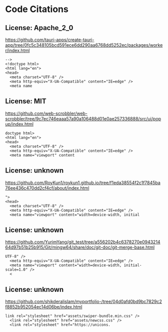 # Code Citations

## License: Apache_2_0
https://github.com/tauri-apps/create-tauri-app/tree/0fc5c348105bcd591ece6dd290aa6768dd5252ec/packages/worker/index.html

```
-->
<!doctype html>
<html lang="en">
<head>
  <meta charset="UTF-8" />
  <meta http-equiv="X-UA-Compatible" content="IE=edge" />
  <meta name
```


## License: MIT
https://github.com/web-scrobbler/web-scrobbler/tree/9c7ec746eaaa57a90a106488d01e0ae257336888/src/ui/popup/index.html

```
doctype html>
<html lang="en">
<head>
  <meta charset="UTF-8" />
  <meta http-equiv="X-UA-Compatible" content="IE=edge" />
  <meta name="viewport" content
```


## License: unknown
https://github.com/RoyKun1/roykun1.github.io/tree/f1eda38554f2c1f7845ba76ee436c470dd2cf4cf/about/index.html

```
">
<head>
  <meta charset="UTF-8" />
  <meta http-equiv="X-UA-Compatible" content="IE=edge" />
  <meta name="viewport" content="width=device-width, initial
```


## License: unknown
https://github.com/YurimYang/git_test/tree/a556202b4c6378270e094321464d97b51b25b915/Git/mingw64/share/doc/git-doc/git-merge-base.html

```
UTF-8" />
  <meta http-equiv="X-UA-Compatible" content="IE=edge" />
  <meta name="viewport" content="width=device-width, initial-scale=1.0" />
  <
```


## License: unknown
https://github.com/shikderalislam/myportfolio-/tree/04d0afd0bd9bc7829c2f8852b952054ec14d06be/index.html

```
link rel="stylesheet" href="assets/swiper-bundle.min.css" />
  <link rel="stylesheet" href="assets/newcss.css" />
  <link rel="stylesheet" href="https://unicons.
```

